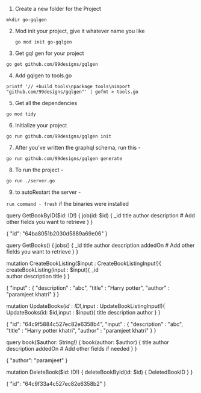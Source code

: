 1. Create a new folder for the Project

 `mkdir go-gqlgen`




2. Mod init your project, give it whatever name you like

   `go mod init go-gqlgen`




3. Get gql gen for your project

 `go get github.com/99designs/gqlgen`




4. Add gqlgen to tools.go

 `printf '// +build tools\npackage tools\nimport _ "github.com/99designs/gqlgen"' | gofmt > tools.go`




5. Get all the dependencies

 `go mod tidy`




6. Initialize your project

`go run github.com/99designs/gqlgen init`




7. After you've written the graphql schema, run this - 

 `go run github.com/99designs/gqlgen generate`




8. To run the project - 

  `go run ./server.go`




9. to autoRestart the server - 

  `run command - fresh` if the binaries were installed



query GetBookByID($id: ID!) {
  job(id: $id) {
    _id
    title
    author
    description
    # Add other fields you want to retrieve
  }
}

{
  "id": "64ba8051b2030d5889a69e06"
}




query GetBooks() {
  jobs() {
    _id
    title
    author
    description
    addedOn
    # Add other fields you want to retrieve
  }
}



mutation CreateBookListing($input : CreateBookListingInput!){
  createBookListing(input : $input){
    _id  
    author
    description
    title
  }
}

{
  "input" : {
  "description" : "abc",
	"title" : "Harry potter",
  "author" : "paramjeet khatri"
	}
}




mutation UpdateBooks($id: ID!,$input : UpdateBookListingInput!){
  UpdateBooks(id: $id,input : $input){
    title
    description
    author
  }
}

{
  "id": "64c9f5884c527ec82e6358b4",
  "input" : {
  "description" : "abc",
  "title" : "Harry potter khatri",
  "author" : "paramjeet khatri"
	}
}




query book($author: String!) {
  book(author: $author) {
    title
    author
    description
    addedOn
    # Add other fields if needed
  }
}

{
  "author": "paramjeet"
}



mutation DeleteBook($id: ID!) {
  deleteBookById(id: $id) {
    DeletedBookID
  }
}

{
  "id": "64c9f33a4c527ec82e6358b2"
}






